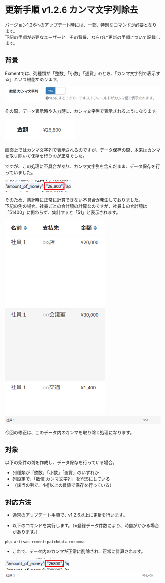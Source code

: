 # 更新手順 v1.2.6 カンマ文字列除去
バージョン1.2.6へのアップデート時には、一部、特別なコマンドが必要となります。  
下記の手順が必要なユーザーと、その背景、ならびに更新の手順について記載します。  

## 背景
Exmentでは、列種類が「整数」「小数」「通貨」のとき、「カンマ文字列で表示する」という機能があります。  

![バージョン更新](../img/update/v1_2_6_comma1.png)  

その際、データ表示時や入力時に、カンマ文字列で表示されるようになります。

![バージョン更新](../img/update/v1_2_6_comma2.png)  

画面上ではカンマ文字列で表示されるのですが、データ保存の際、本来はカンマを取り除いて保存を行うのが正常でした。  

ですが、この処理に不具合があり、カンマ文字列を含んだまま、データ保存を行っていました。  

![バージョン更新](../img/update/v1_2_6_comma3.png)    

そのため、集計時に正常に計算できない不具合が発生しておりました。  
下記の例の場合、社員ごとの合計額の計算なのですが、社員１の合計額は「51400」に関わらず、集計すると「51」と表示されます。  

![バージョン更新](../img/update/v1_2_6_comma4.png)    
![バージョン更新](../img/update/v1_2_6_comma5.png)    

今回の修正は、このデータ内のカンマを取り除く処理になります。

## 対象
以下の条件の列を作成し、データ保存を行っている場合。
- 列種類が「整数」「小数」「通貨」のいずれか
- 列設定で、「数値 カンマ文字列」をYESにしている
- （該当の列で、4桁以上の数値で保存を行っている）


## 対応方法
- [通常のアップデート手順](/ja/update)で、v1.2.6以上に更新を行います。    

- 以下のコマンドを実行します。（※登録データ件数により、時間がかかる場合があります。）

~~~
php artisan exment:patchdata rmcomma
~~~

- これで、データ内のカンマが正常に削除され、正常に計算されます。  

![バージョン更新](../img/update/v1_2_6_comma6.png)    
![バージョン更新](../img/update/v1_2_6_comma7.png)    
